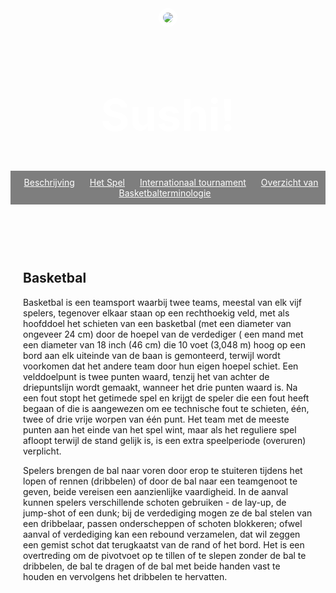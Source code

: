 <head>
  <link href="/normalize.css" rel="stylesheet">
  <style>
    header {
      text-align: center;
      background: url('https://www.nippon.com/es/ncommon/contents/japan-data/170454/170454.jpg');
      background-size: cover;
      color: white;
    }
    a {
      color: white;
    }
    h1 {
      font-size: 70px;
    }
    img {
      margin: 40px 0px 0px 0px;
      border: 7px solid white;
      border-radius: 20px;
    }
    ul {
      padding: 10px;
      background: rgba(0,0,0,0.5);
    }
    li {
      display: inline;
      padding: 0px 10px 0px 10px;
    }
    article {
      max-width: 500px;
      padding: 20px;
      margin: 0 auto;
    }
    @media (max-width: 500px) {
      h1 {
        font-size: 36px;
        padding: 5px;
      }
      li {
        padding: 5px;
        display: block;
      }
    }
  </style>
</head>
<body>
  <header>
    <img src="/assets/jeff.png">
    <h1>Sushi!</h1>
    <ul>
      <li><a href="beschrijvingbasketball.html
">Beschrijving</a></li>
      <li><a href="hetspel.html
">Het Spel</a></li>
      <li><a href="
internationaalbasketbal.html
">Internationaal tournament</a></li>
			<li><a href="overzicht.html
">Overzicht van Basketbalterminologie</a></li>
    </ul>
  </header>
  <article>
    <h2>Basketbal</h2>
    <p>Basketbal is een teamsport waarbij twee teams, meestal van elk vijf spelers, tegenover elkaar staan ​​op een rechthoekig veld, met als hoofddoel het schieten van een basketbal (met een diameter van ongeveer 24 cm) door de hoepel van de verdediger ( een mand met een diameter van 18 inch (46 cm) die 10 voet (3,048 m) hoog op een bord aan elk uiteinde van de baan is gemonteerd, terwijl wordt voorkomen dat het andere team door hun eigen hoepel schiet. Een velddoelpunt is twee punten waard, tenzij het van achter de driepuntslijn wordt gemaakt, wanneer het drie punten waard is. Na een fout stopt het getimede spel en krijgt de speler die een fout heeft begaan of die is aangewezen om ee technische fout te schieten, één, twee of drie vrije worpen van één punt. Het team met de meeste punten aan het einde van het spel wint, maar als het reguliere spel afloopt terwijl de stand gelijk is, is een extra speelperiode (overuren) verplicht.</p>

<p>Spelers brengen de bal naar voren door erop te stuiteren tijdens het lopen of rennen (dribbelen) of door de bal naar een teamgenoot te geven, beide vereisen een aanzienlijke vaardigheid. In de aanval kunnen spelers verschillende schoten gebruiken - de lay-up, de jump-shot of een dunk; bij de verdediging mogen ze de bal stelen van een dribbelaar, passen onderscheppen of schoten blokkeren; ofwel aanval of verdediging kan een rebound verzamelen, dat wil zeggen een gemist schot dat terugkaatst van de rand of het bord. Het is een overtreding om de pivotvoet op te tillen of te slepen zonder de bal te dribbelen, de bal te dragen of de bal met beide handen vast te houden en vervolgens het dribbelen te hervatten.</p>
  </article>
  <script>
    $("button").on("click", function() {
      alert("Clicked!");
    });
  </script>
</body>
